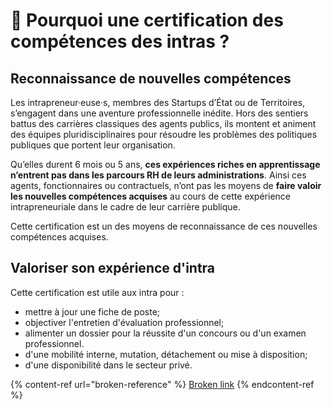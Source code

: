 # 🤔 Pourquoi une certification des compétences des intras ?

## Reconnaissance de nouvelles compétences

Les intrapreneur·euse·s, membres des Startups d’État ou de Territoires, s’engagent dans une aventure professionnelle inédite. Hors des sentiers battus des carrières classiques des agents publics, ils montent et animent des équipes pluridisciplinaires pour résoudre les problèmes des politiques publiques que portent leur organisation.

Qu’elles durent 6 mois ou 5 ans, **ces expériences riches en apprentissage n’entrent pas dans les parcours RH de leurs administrations**. Ainsi ces agents, fonctionnaires ou contractuels, n’ont pas les moyens de **faire valoir les nouvelles compétences acquises** au cours de cette expérience intrapreneuriale dans le cadre de leur carrière publique.

Cette certification est un des moyens de reconnaissance de ces nouvelles compétences acquises.

## Valoriser son expérience d'intra

Cette certification est utile aux intra pour :

* mettre à jour une fiche de poste;
* objectiver l'entretien d'évaluation professionnel;
* alimenter un dossier pour la réussite d'un concours ou d'un examen professionnel.
* d'une mobilité interne, mutation, détachement ou mise à disposition;
* d'une disponibilité dans le secteur privé.

{% content-ref url="broken-reference" %}
[Broken link](broken-reference)
{% endcontent-ref %}
